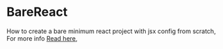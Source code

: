 # BareReact

How to create a bare minimum react project with jsx config from scratch, For more info [Read here](https://medium.com/@codersauthority/how-to-create-a-bare-minimum-react-project-with-jsx-from-scratch-7c1fc83344be),
